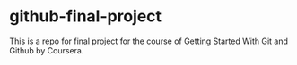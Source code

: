 # github-final-project
This is a repo for final project for the course of Getting Started With Git and Github by Coursera.
